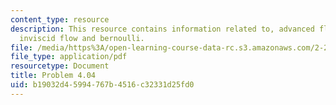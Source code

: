 ```yaml
---
content_type: resource
description: This resource contains information related to, advanced fluid mechanics,
  inviscid flow and bernoulli.
file: /media/https%3A/open-learning-course-data-rc.s3.amazonaws.com/2-25-advanced-fluid-mechanics-fall-2013/b19032d45994767b4516c32331d25fd0_MIT2_25F13_Shapi4.04_Prob.pdf
file_type: application/pdf
resourcetype: Document
title: Problem 4.04
uid: b19032d4-5994-767b-4516-c32331d25fd0
---
```

